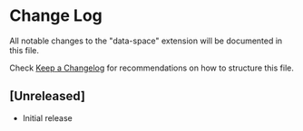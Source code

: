 # Change Log

All notable changes to the "data-space" extension will be documented in this file.

Check [Keep a Changelog](http://keepachangelog.com/) for recommendations on how to structure this file.

## [Unreleased]

- Initial release
